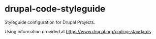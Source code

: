 # drupal-code-styleguide
Styleguide configuration for Drupal Projects.

Using information provided at https://www.drupal.org/coding-standards